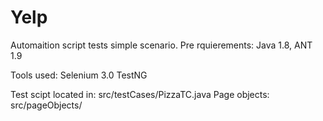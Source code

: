 # Yelp
Automaition script tests simple scenario.
Pre rquierements: Java 1.8, ANT 1.9

Tools used:
Selenium 3.0
TestNG

Test scipt located in: src/testCases/PizzaTC.java
Page objects: src/pageObjects/
